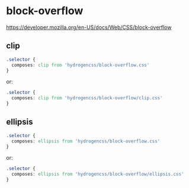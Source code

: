 # block-overflow

https://developer.mozilla.org/en-US/docs/Web/CSS/block-overflow

## clip
```css
.selector {
  composes: clip from 'hydrogencss/block-overflow.css'
}
```

or:
```css
.selector {
  composes: clip from 'hydrogencss/block-overflow/clip.css'
}
```

## ellipsis
```css
.selector {
  composes: ellipsis from 'hydrogencss/block-overflow.css'
}
```

or:
```css
.selector {
  composes: ellipsis from 'hydrogencss/block-overflow/ellipsis.css'
}
```

